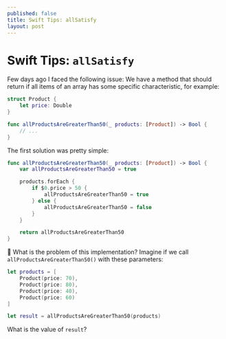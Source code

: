 ```yaml
---
published: false
title: Swift Tips: allSatisfy
layout: post
---
```


# Swift Tips: `allSatisfy` 

Few days ago I faced the following issue: We have a method that should return if all items of an array has some specific characteristic, for example:

```swift
struct Product {
    let price: Double
}

func allProductsAreGreaterThan50(_ products: [Product]) -> Bool {
    // ...
}
```

The first solution was pretty simple:

```swift
func allProductsAreGreaterThan50(_ products: [Product]) -> Bool {
    var allProductsAreGreaterThan50 = true

    products.forEach {
        if $0.price > 50 {
            allProductsAreGreaterThan50 = true 
        } else {
            allProductsAreGreaterThan50 = false
        }
    }

    return allProductsAreGreaterThan50
}
```

🤔 What is the problem of this implementation? Imagine if we call `allProductsAreGreaterThan50()` with these parameters:

```swift
let products = [
    Product(price: 70),
    Product(price: 80),
    Product(price: 40),
    Product(price: 60)
]

let result = allProductsAreGreaterThan50(products)
``` 

What is the value of `result`? 
